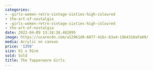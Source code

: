 ```yaml
---
categories:
- -girls-women-retro-vintage-sixties-high-coloured
- the-art-of-nostalgia
- -girls-women-retro-vintage-sixties-high-coloured
- the-art-of-nostalgia
date: 2022-04-09 13:18:38.482895
image: https://ucarecdn.com/a12961d0-6077-416c-b3a4-19b4318afa89/
media: Acrylic on canvas
price: '1350'
size: 61 x 91cm
sold: Sold
title: The Tupperware Girls
...
```

